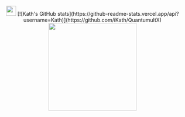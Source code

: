 <p align="center">
  <img src="https://cdn.jsdelivr.net/gh/Semporia/Semporia@master/image/Happy.gif" width="27px">
  [![Kath's GitHub stats](https://github-readme-stats.vercel.app/api?username=Kath)](https://github.com/iKath/QuantumultX)
  <img src="https://cdn.jsdelivr.net/gh/Semporia/Semporia@master/image/Pikachu.gif" width="240px" align="center">
  

<!--
**iKath/iKath** is a ✨ _special_ ✨ repository because its `README.md` (this file) appears on your GitHub profile.

Here are some ideas to get you started:

- 🔭 I’m currently working on ...
- 🌱 I’m currently learning ...
- 👯 I’m looking to collaborate on ...
- 🤔 I’m looking for help with ...
- 💬 Ask me about ...
- 📫 How to reach me: ...
- 😄 Pronouns: ...
- ⚡ Fun fact: ...
-->
